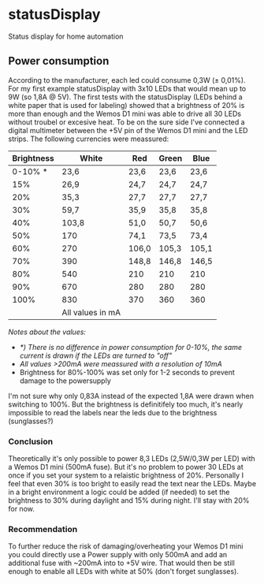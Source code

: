 # statusDisplay
Status display for home automation


## Power consumption
According to the manufacturer, each led could consume 0,3W (± 0,01%). For my first example statusDisplay with 3x10 LEDs that would mean up to 9W (so 1,8A @ 5V).
The first tests with the statusDisplay (LEDs behind a white paper that is used for labeling) showed that a brightness of 20% is more than enough and the Wemos D1 mini was able to drive all 30 LEDs without troubel or excesive heat. To be on the sure side I've connected a digital multimeter between the +5V pin of the Wemos D1 mini and the LED strips.
The following currencies were meassured:

| Brightness 	| White 	| Red   	| Green 	| Blue  	|
|------------	|-------	|-------	|-------	|-------	|
| 0-10% *    	| 23,6  	| 23,6  	| 23,6  	| 23,6  	|
| 15%        	| 26,9  	| 24,7  	| 24,7  	| 24,7  	|
| 20%        	| 35,3  	| 27,7  	| 27,7  	| 27,7  	|
| 30%        	| 59,7  	| 35,9  	| 35,8  	| 35,8  	|
| 40%        	| 103,8 	| 51,0  	| 50,7  	| 50,6  	|
| 50%        	| 170   	| 74,1  	| 73,5  	| 73,4  	|
| 60%        	| 270   	| 106,0 	| 105,3 	| 105,1 	|
| 70%        	| 390   	| 148,8 	| 146,8 	| 146,5 	|
| 80%        	| 540   	| 210   	| 210   	| 210   	|
| 90%        	| 670   	| 280   	| 280   	| 280   	|
| 100%       	| 830   	| 370   	| 360   	| 360   	|
|             |All values in mA   |        	|        	|     

*Notes about the values:*  
- *\*) There is no difference in power consumption for 0-10%, the same current is drawn if the LEDs are turned to "off"*  
- *All values >200mA were meassured with a resolution of 10mA*
- Brightness for 80%-100% was set only for 1-2 seconds to prevent damage to the powersupply

I'm not sure why only 0,83A instead of the expected 1,8A were drawn when switching to 100%. But the brightness is definitifely too much, it's nearly impossible to read the labels near the leds due to the brightness (sunglasses?)

### Conclusion
Theoretically it's only possible to power 8,3 LEDs (2,5W/0,3W per LED) with a Wemos D1 mini (500mA fuse). But it's no problem to power 30 LEDs at once if you set your system to a relaistic brightness of 20%. Personally I feel that even 30% is too bright to easily read the text near the LEDs. Maybe in a bright environment a logic could be added (if needed) to set the brightness to 30% during daylight and 15% during night. I'll stay with 20% for now.

### Recommendation
To further reduce the risk of damaging/overheating your Wemos D1 mini you could directly use a Power supply with only 500mA and add an additional fuse with ~200mA into to +5V wire. That would then be still enough to enable all LEDs with white at 50% (don't forget sunglasses).

